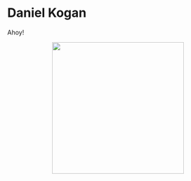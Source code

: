 # Daniel Kogan

Ahoy!


<div align="center" class="float">
<img height="300" src="https://github-readme-stats.vercel.app/api/top-langs/?username=daminals&langs_count=7&hide=html&layout=compact&exclude)">
</div>
